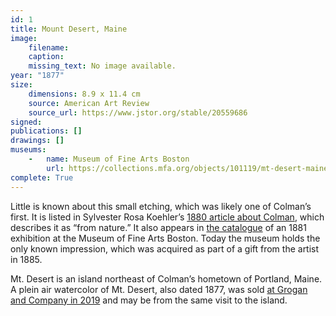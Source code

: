 ```yaml
---
id: 1
title: Mount Desert, Maine
image:
    filename: 
    caption: 
    missing_text: No image available.
year: "1877"
size:
    dimensions: 8.9 x 11.4 cm
    source: American Art Review
    source_url: https://www.jstor.org/stable/20559686
signed: 
publications: []
drawings: []
museums: 
    -   name: Museum of Fine Arts Boston
        url: https://collections.mfa.org/objects/101119/mt-desert-maine
complete: True
---
```

Little is known about this small etching, which was likely one of Colman’s first. It is listed in Sylvester Rosa Koehler’s [1880 article about Colman](https://www.jstor.org/stable/20559686), which describes it as “from nature.”  It also appears in [the catalogue](https://www.jstor.org/stable/20559686) of an 1881 exhibition at the Museum of Fine Arts Boston. Today the museum holds the only known impression, which was acquired as part of a gift from the artist in 1885.

Mt. Desert is an island northeast of Colman’s hometown of Portland, Maine. A plein air watercolor of Mt. Desert, also dated 1877, was sold [at Grogan and Company in 2019](https://www.groganco.com/auction-lot/samuel-colman-american-1832-1920-mt.-desert_1DE4D1C871) and may be from the same visit to the island.